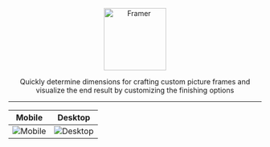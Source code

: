 <p align="center">
  <img alt="Framer" src="https://github.com/user-attachments/assets/6b3bb26d-a160-47d6-bf76-8d5e8064bb05" width="124">
</p>

<p align="center">
  Quickly determine dimensions for crafting custom picture frames and visualize the end result by customizing the finishing options
</p>

---

Mobile             |  Desktop
:-------------------------:|:-------------------------:
![Mobile](https://github.com/user-attachments/assets/1cf46fcd-e0de-4be9-a26f-b79949d84877)  |  ![Desktop](https://github.com/user-attachments/assets/92ad298d-0c03-4ecf-bcd8-65c27e248484)
